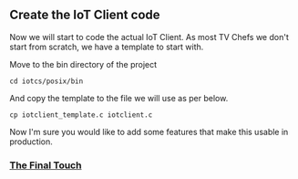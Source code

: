 ## Create the IoT Client code ##

Now we will start to code the actual IoT Client.
As most TV Chefs we don't start from scratch, we have a template to start with.

Move to the bin directory of the project

`cd iotcs/posix/bin`

 And copy the template to the file we will use as per below.

`cp iotclient_template.c iotclient.c`


Now I'm sure you would like to add some features that make this usable in production.

### [The Final Touch](finaltouch.md) ###
